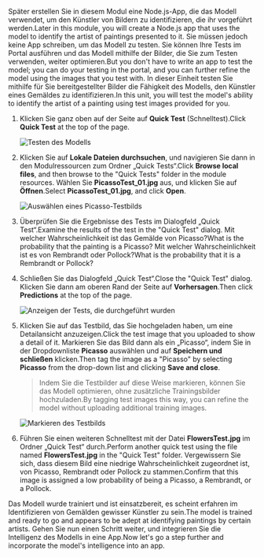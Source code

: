 <span data-ttu-id="1831b-101">Später erstellen Sie in diesem Modul eine Node.js-App, die das Modell verwendet, um den Künstler von Bildern zu identifizieren, die ihr vorgeführt werden.</span><span class="sxs-lookup"><span data-stu-id="1831b-101">Later in this module, you will create a Node.js app that uses the model to identify the artist of paintings presented to it.</span></span> <span data-ttu-id="1831b-102">Sie müssen jedoch keine App schreiben, um das Modell zu testen. Sie können Ihre Tests im Portal ausführen und das Modell mithilfe der Bilder, die Sie zum Testen verwenden, weiter optimieren.</span><span class="sxs-lookup"><span data-stu-id="1831b-102">But you don't have to write an app to test the model; you can do your testing in the portal, and you can further refine the model using the images that you test with.</span></span> <span data-ttu-id="1831b-103">In dieser Einheit testen Sie mithilfe für Sie bereitgestellter Bilder die Fähigkeit des Modells, den Künstler eines Gemäldes zu identifizieren.</span><span class="sxs-lookup"><span data-stu-id="1831b-103">In this unit, you will test the model's ability to identify the artist of a painting using test images provided for you.</span></span>

1. <span data-ttu-id="1831b-104">Klicken Sie ganz oben auf der Seite auf **Quick Test** (Schnelltest).</span><span class="sxs-lookup"><span data-stu-id="1831b-104">Click **Quick Test** at the top of the page.</span></span>

    ![Testen des Modells](../media/4-portal-click-quick-test.png)

1. <span data-ttu-id="1831b-106">Klicken Sie auf **Lokale Dateien durchsuchen**, und navigieren Sie dann in den Modulressourcen zum Ordner „Quick Tests“.</span><span class="sxs-lookup"><span data-stu-id="1831b-106">Click **Browse local files**, and then browse to the "Quick Tests" folder in the module resources.</span></span> <span data-ttu-id="1831b-107">Wählen Sie **PicassoTest_01.jpg** aus, und klicken Sie auf **Öffnen**.</span><span class="sxs-lookup"><span data-stu-id="1831b-107">Select **PicassoTest_01.jpg**, and click **Open**.</span></span>

    ![Auswählen eines Picasso-Testbilds](../media/4-portal-select-test-01.png)

1. <span data-ttu-id="1831b-109">Überprüfen Sie die Ergebnisse des Tests im Dialogfeld „Quick Test“.</span><span class="sxs-lookup"><span data-stu-id="1831b-109">Examine the results of the test in the "Quick Test" dialog.</span></span> <span data-ttu-id="1831b-110">Mit welcher Wahrscheinlichkeit ist das Gemälde von Picasso?</span><span class="sxs-lookup"><span data-stu-id="1831b-110">What is the probability that the painting is a Picasso?</span></span> <span data-ttu-id="1831b-111">Mit welcher Wahrscheinlichkeit ist es von Rembrandt oder Pollock?</span><span class="sxs-lookup"><span data-stu-id="1831b-111">What is the probability that it is a Rembrandt or Pollock?</span></span>

1. <span data-ttu-id="1831b-112">Schließen Sie das Dialogfeld „Quick Test“.</span><span class="sxs-lookup"><span data-stu-id="1831b-112">Close the "Quick Test" dialog.</span></span> <span data-ttu-id="1831b-113">Klicken Sie dann am oberen Rand der Seite auf **Vorhersagen**.</span><span class="sxs-lookup"><span data-stu-id="1831b-113">Then click **Predictions** at the top of the page.</span></span>

    ![Anzeigen der Tests, die durchgeführt wurden](../media/4-portal-select-predictions.png)

1. <span data-ttu-id="1831b-115">Klicken Sie auf das Testbild, das Sie hochgeladen haben, um eine Detailansicht anzuzeigen.</span><span class="sxs-lookup"><span data-stu-id="1831b-115">Click the test image that you uploaded to show a detail of it.</span></span> <span data-ttu-id="1831b-116">Markieren Sie das Bild dann als ein „Picasso“, indem Sie in der Dropdownliste **Picasso** auswählen und auf **Speichern und schließen** klicken.</span><span class="sxs-lookup"><span data-stu-id="1831b-116">Then tag the image as a "Picasso" by selecting **Picasso** from the drop-down list and clicking **Save and close**.</span></span>

    > <span data-ttu-id="1831b-117">Indem Sie die Testbilder auf diese Weise markieren, können Sie das Modell optimieren, ohne zusätzliche Trainingsbilder hochzuladen.</span><span class="sxs-lookup"><span data-stu-id="1831b-117">By tagging test images this way, you can refine the model without uploading additional training images.</span></span>

    ![Markieren des Testbilds](../media/4-tag-test-image.png)

1. <span data-ttu-id="1831b-119">Führen Sie einen weiteren Schnelltest mit der Datei **FlowersTest.jpg** im Ordner „Quick Test“ durch.</span><span class="sxs-lookup"><span data-stu-id="1831b-119">Perform another quick test using the file named **FlowersTest.jpg** in the "Quick Test" folder.</span></span> <span data-ttu-id="1831b-120">Vergewissern Sie sich, dass diesem Bild eine niedrige Wahrscheinlichkeit zugeordnet ist, von Picasso, Rembrandt oder Pollock zu stammen.</span><span class="sxs-lookup"><span data-stu-id="1831b-120">Confirm that this image is assigned a low probability of being a Picasso, a Rembrandt, or a Pollock.</span></span>

<span data-ttu-id="1831b-121">Das Modell wurde trainiert und ist einsatzbereit, es scheint erfahren im Identifizieren von Gemälden gewisser Künstler zu sein.</span><span class="sxs-lookup"><span data-stu-id="1831b-121">The model is trained and ready to go and appears to be adept at identifying paintings by certain artists.</span></span> <span data-ttu-id="1831b-122">Gehen Sie nun einen Schritt weiter, und integrieren Sie die Intelligenz des Modells in eine App.</span><span class="sxs-lookup"><span data-stu-id="1831b-122">Now let's go a step further and incorporate the model's intelligence into an app.</span></span>